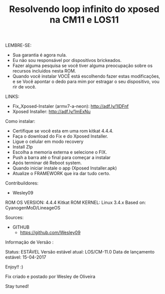 ﻿---
title: Resolvendo loop infinito do xposed na CM11 e LOS11
---


LEMBRE-SE:

   - Sua garantia é agora nula.
   - Eu não sou responsável por dispositivos brickeados.
   - Fazer alguma pesquisa se você tiver alguma preocupação sobre os recursos incluídos nesta ROM.
   - Quando você instalar VOCÊ está escolhendo fazer estas modificações, e se Você apontar o dedo para mim por estragar o seu dispositivo, vou rir de você.

   
   
   
LINKS:

   -  Fix_Xposed-Instaler (armv7-a-neon): http://adf.ly/1lDFnf
   -  Xposed Installer: http://adf.ly/1mExNu
   
   
   
   
Como instalar:


   - Certifique se você esta em uma rom kitkat 4.4.4.
   - Faça o download do Fix e do Xposed Installer.
   - Ligue o celular em modo recovery
   - Install ZIp
   - Escolha a memoria externa e selecione o FIX.
   - Push a barra até o final para começar a instalar
   - Após terminar dê Reboot system.
   - Quando iniciar instale o app  (Xposed Installer.apk)
   - Atualize o FRAMEWORK que ira dar tudo certo.


Contribuildores:

   - Wesley09

ROM OS VERSION: 4.4.4 Kitkat
ROM KERNEL: Linux 3.4.x
Based on: CyanogenMoD/LineageOS


Sources:


   - GITHUB
      - https://github.com/Wesley09


Informação de Versão :

Status: ESTÁVEL
Versão estável atual: LOS/CM-11.0
Data de lançamento estável: 15-04-2017
   
   
Enjoy!! :)

Fix criado e postado por Wesley de Oliveira 

Stay tuned!
